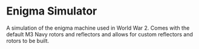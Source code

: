 # Enigma Simulator
A simulation of the enigma machine used in World War 2. Comes with the default M3 Navy rotors and reflectors and allows for custom reflectors and rotors to be built.
